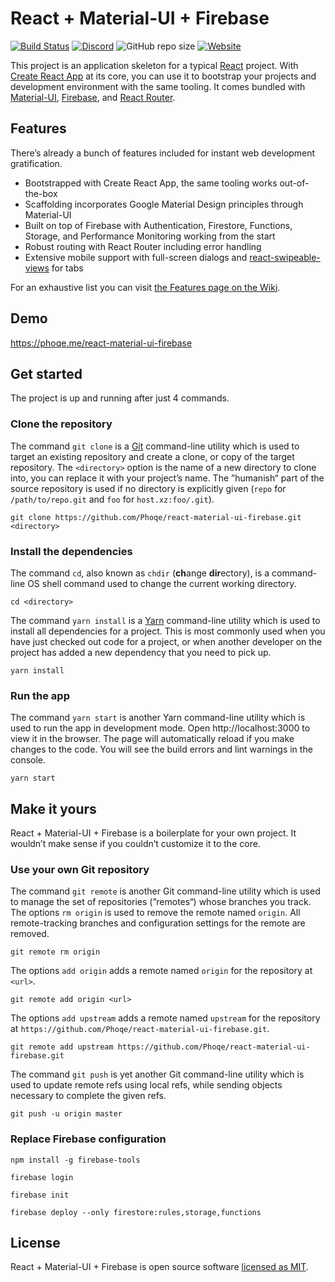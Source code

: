 # React + Material-UI + Firebase

[![Build Status](https://travis-ci.org/Phoqe/react-material-ui-firebase.svg?branch=master)](https://travis-ci.org/Phoqe/react-material-ui-firebase)
[![Discord](https://img.shields.io/discord/567707014361513995.svg)](https://discord.gg/y3EMyrN)
![GitHub repo size](https://img.shields.io/github/repo-size/Phoqe/react-material-ui-firebase.svg)
[![Website](https://img.shields.io/website/https/phoqe.me/react-material-ui-firebase.svg)](https://phoqe.me/react-material-ui-firebase)

This project is an application skeleton for a typical [React](https://reactjs.org) project. With [Create React App](https://facebook.github.io/create-react-app) at its core, you can use it to bootstrap your projects and development environment with the same tooling. It comes bundled with [Material-UI](https://material-ui.com), [Firebase](https://firebase.google.com), and [React Router](https://reacttraining.com/react-router).

## Features

There’s already a bunch of features included for instant web development gratification.

- Bootstrapped with Create React App, the same tooling works out-of-the-box
- Scaffolding incorporates Google Material Design principles through Material-UI
- Built on top of Firebase with Authentication, Firestore, Functions, Storage, and Performance Monitoring working from the start
- Robust routing with React Router including error handling
- Extensive mobile support with full-screen dialogs and [react-swipeable-views](https://react-swipeable-views.com) for tabs

For an exhaustive list you can visit [the Features page on the Wiki](https://github.com/Phoqe/react-material-ui-firebase/wiki/Features).

## Demo

https://phoqe.me/react-material-ui-firebase

## Get started

The project is up and running after just 4 commands.

### Clone the repository

The command `git clone` is a [Git](https://www.git-scm.com) command-line utility which is used to target an existing repository and create a clone, or copy of the target repository. The `<directory>` option is the name of a new directory to clone into, you can replace it with your project’s name. The ”humanish“ part of the source repository is used if no directory is explicitly given (`repo` for `/path/to/repo.git` and `foo` for `host.xz:foo/.git`).

```
git clone https://github.com/Phoqe/react-material-ui-firebase.git <directory>
```

### Install the dependencies

The command `cd`, also known as `chdir` (**ch**ange **dir**ectory), is a command-line OS shell command used to change the current working directory.

```
cd <directory>
```

The command `yarn install` is a [Yarn](https://yarnpkg.com) command-line utility which is used to install all dependencies for a project. This is most commonly used when you have just checked out code for a project, or when another developer on the project has added a new dependency that you need to pick up.

```
yarn install
```

### Run the app

The command `yarn start` is another Yarn command-line utility which is used to run the app in development mode. Open http://localhost:3000 to view it in the browser. The page will automatically reload if you make changes to the code. You will see the build errors and lint warnings in the console.

```
yarn start
```

## Make it yours

React + Material-UI + Firebase is a boilerplate for your own project. It wouldn’t make sense if you couldn’t customize it to the core.

### Use your own Git repository

The command `git remote` is another Git command-line utility which is used to manage the set of repositories (”remotes“) whose branches you track. The options `rm origin` is used to remove the remote named `origin`. All remote-tracking branches and configuration settings for the remote are removed.

```
git remote rm origin
```

The options `add origin` adds a remote named `origin` for the repository at `<url>`.

```
git remote add origin <url>
```

The options `add upstream` adds a remote named `upstream` for the repository at `https://github.com/Phoqe/react-material-ui-firebase.git`.

```
git remote add upstream https://github.com/Phoqe/react-material-ui-firebase.git
```

The command `git push` is yet another Git command-line utility which is used to update remote refs using local refs, while sending objects necessary to complete the given refs.

```
git push -u origin master
```

### Replace Firebase configuration

```
npm install -g firebase-tools
```

```
firebase login
```

```
firebase init
```

```
firebase deploy --only firestore:rules,storage,functions
```

## License

React + Material-UI + Firebase is open source software [licensed as MIT](https://github.com/Phoqe/react-material-ui-firebase/blob/master/LICENSE.md).
